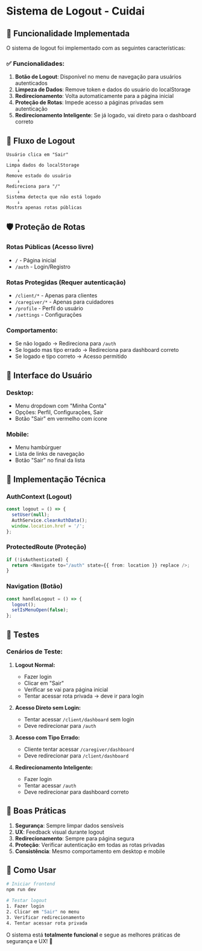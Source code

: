 # Sistema de Logout - Cuidai

## 🎯 **Funcionalidade Implementada**

O sistema de logout foi implementado com as seguintes características:

### **✅ Funcionalidades:**

1. **Botão de Logout**: Disponível no menu de navegação para usuários autenticados
2. **Limpeza de Dados**: Remove token e dados do usuário do localStorage
3. **Redirecionamento**: Volta automaticamente para a página inicial
4. **Proteção de Rotas**: Impede acesso a páginas privadas sem autenticação
5. **Redirecionamento Inteligente**: Se já logado, vai direto para o dashboard correto

## 🔄 **Fluxo de Logout**

```
Usuário clica em "Sair" 
    ↓
Limpa dados do localStorage
    ↓
Remove estado do usuário
    ↓
Redireciona para "/"
    ↓
Sistema detecta que não está logado
    ↓
Mostra apenas rotas públicas
```

## 🛡️ **Proteção de Rotas**

### **Rotas Públicas** (Acesso livre)
- `/` - Página inicial
- `/auth` - Login/Registro

### **Rotas Protegidas** (Requer autenticação)
- `/client/*` - Apenas para clientes
- `/caregiver/*` - Apenas para cuidadores
- `/profile` - Perfil do usuário
- `/settings` - Configurações

### **Comportamento:**
- Se não logado → Redireciona para `/auth`
- Se logado mas tipo errado → Redireciona para dashboard correto
- Se logado e tipo correto → Acesso permitido

## 📱 **Interface do Usuário**

### **Desktop:**
- Menu dropdown com "Minha Conta"
- Opções: Perfil, Configurações, Sair
- Botão "Sair" em vermelho com ícone

### **Mobile:**
- Menu hambúrguer
- Lista de links de navegação
- Botão "Sair" no final da lista

## 🔧 **Implementação Técnica**

### **AuthContext (Logout)**
```typescript
const logout = () => {
  setUser(null);
  AuthService.clearAuthData();
  window.location.href = '/';
};
```

### **ProtectedRoute (Proteção)**
```typescript
if (!isAuthenticated) {
  return <Navigate to="/auth" state={{ from: location }} replace />;
}
```

### **Navigation (Botão)**
```typescript
const handleLogout = () => {
  logout();
  setIsMenuOpen(false);
};
```

## 🧪 **Testes**

### **Cenários de Teste:**

1. **Logout Normal:**
   - Fazer login
   - Clicar em "Sair"
   - Verificar se vai para página inicial
   - Tentar acessar rota privada → deve ir para login

2. **Acesso Direto sem Login:**
   - Tentar acessar `/client/dashboard` sem login
   - Deve redirecionar para `/auth`

3. **Acesso com Tipo Errado:**
   - Cliente tentar acessar `/caregiver/dashboard`
   - Deve redirecionar para `/client/dashboard`

4. **Redirecionamento Inteligente:**
   - Fazer login
   - Tentar acessar `/auth`
   - Deve redirecionar para dashboard correto

## 📝 **Boas Práticas**

1. **Segurança**: Sempre limpar dados sensíveis
2. **UX**: Feedback visual durante logout
3. **Redirecionamento**: Sempre para página segura
4. **Proteção**: Verificar autenticação em todas as rotas privadas
5. **Consistência**: Mesmo comportamento em desktop e mobile

## 🚀 **Como Usar**

```bash
# Iniciar frontend
npm run dev

# Testar logout
1. Fazer login
2. Clicar em "Sair" no menu
3. Verificar redirecionamento
4. Tentar acessar rota privada
```

O sistema está **totalmente funcional** e segue as melhores práticas de segurança e UX! 🎉 